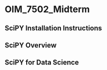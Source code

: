 # OIM_7502_Midterm

## SciPY Installation Instructions

## SciPY Overview

## SciPY for Data Science